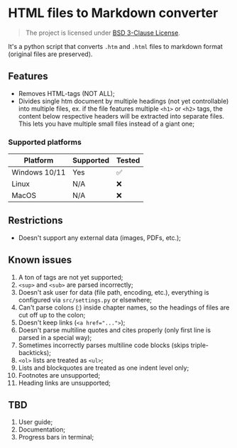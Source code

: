 # HTML files to Markdown converter

> The project is licensed under [BSD 3-Clause License](./LICENSE.md).

It's a python script that converts `.htm` and `.html` files to markdown format (original files are preserved).

## Features

- Removes HTML-tags (NOT ALL);
- Divides single htm document by multiple headings (not yet controllable) into multiple files, ex. if the file features multiple `<h1>` or `<h2>` tags, the content below respective headers will be extracted into separate files. This lets you have multiple small files instead of a giant one;

### Supported platforms

| Platform      | Supported | Tested |
| ------------- | --------- | ------ |
| Windows 10/11 | Yes       | ✅     |
| Linux         | N/A       | ❌     |
| MacOS         | N/A       | ❌     |

## Restrictions

- Doesn't support any external data (images, PDFs, etc.);

## Known issues

1. A ton of tags are not yet supported;
2. `<sup>` and `<sub>` are parsed incorrectly;
3. Doesn't ask user for data (file path, encoding, etc.), everything is configured via `src/settings.py` or elsewhere;
4. Can't parse colons (:) inside chapter names, so the headings of files are cut off up to the colon;
5. Doesn't keep links (`<a href="...">`);
6. Doesn't parse multiline quotes and cites properly (only first line is parsed in a special way);
7. Sometimes incorrectly parses multiline code blocks (skips triple-backticks);
8. `<ol>` lists are treated as `<ul>`;
9. Lists and blockquotes are treated as one indent level only;
10. Footnotes are unsupported;
11. Heading links are unsupported;

## TBD

1. User guide;
2. Documentation;
3. Progress bars in terminal;
